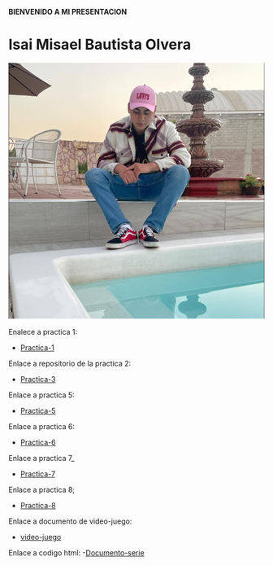**BIENVENIDO A MI PRESENTACION**
# Isai Misael Bautista Olvera 

![Foto Personal](./Foto%20Misael.jpg)

Enalece a practica 1:
- [Practica-1](./practica-1.md)

Enlace a repositorio de la practica 2:
- [Practica-3](https://github.com/Misalmon1341/practica-3.git)

Enlace a practica 5:
- [Practica-5](./practica-5.md)

Enlace a practica 6:
- [Practica-6](./practica-6.md)

Enlace a practica 7_
- [Practica-7](./practica-7.md)

Enlace a practica 8;
- [Practica-8](./practica-8.md)

Enlace a documento de video-juego:
- [video-juego](./video-juego.md)

Enlace a codigo html:
-[Documento-serie](./docs/mi-serie-favorita/index.html)